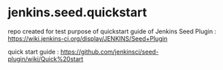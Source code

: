 # jenkins.seed.quickstart

repo created for test purpose of quickstart guide of Jenkins Seed Plugin : https://wiki.jenkins-ci.org/display/JENKINS/Seed+Plugin


quick start guide : https://github.com/jenkinsci/seed-plugin/wiki/Quick%20start

